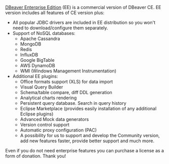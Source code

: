<a href="https://dbeaver.com">DBeaver Enterprise Edition</a> (EE) is a commercial version of DBeaver CE.
EE version includes all features of CE version plus:

- All popular JDBC drivers are included in EE distribution so you won't need to download/configure them separately.
- Support of NoSQL databases:
  - Apache Cassandra
  - MongoDB
  - Redis
  - InfluxDB
  - Google BigTable
  - AWS DynamoDB
  - WMI (Windows Management Instrumentation)
- Additional EE plugins:
  - Office formats support (XLS) for data import
  - Visual Query Builder
  - Schema/table compare, diff DDL generation
  - Analytical charts rendering
  - Persistent query database. Search in query history
  - Eclipse Marketplace (provides easily installation of any additional Eclipse plugins)
  - Advanced Mock data generators
  - Version control support
  - Automatic proxy configuration (PAC) 
  - A possibility for us to support and develop the Community version, add new features faster, provide better support and much more.

Even if you do not need enterprise features you can purchase a license as a form of donation. Thank you!
